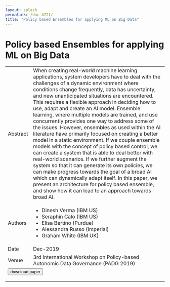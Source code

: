```yaml
---
layout: splash
permalink: /doc-4721/
title: "Policy based Ensembles for applying ML on Big Data"
---
```


# Policy based Ensembles for applying ML on Big Data

<table>
    <tbody>
    <tr>
        <td>Abstract</td>
        <td>When creating real-world machine learning applications, system developers have to deal with the challenges of a dynamic environment where conditions change frequently, data has uncertainty, and new unanticipated situations are encountered. This requires a flexible approach in deciding how to use, adapt and create an AI model. Ensemble learning, where multiple models are trained, and use concurrently provides one way to address some of the issues. However, ensembles as used within the AI literature have primarily focused on creating a better model in a static environment. If we couple ensemble models with the concept of policy based control, we can create a system that is able to deal better with real-world scenarios. If we further augment the system so that it can generate its own policies, we can make progress towards the goal of a broad AI which can dynamically adapt itself. In this paper, we present an architecture for policy based ensemble, and show how it can lead to an approach towards broad AI.</td>
    </tr>
    <tr>
        <td>Authors</td>
        <td>
            <ul>
                <li>Dinesh Verma (IBM US)</li>
                <li>Seraphin Calo (IBM US)</li>
                <li>Elisa Bertino (Purdue)</li>
                <li>Alessandra Russo (Imperial)</li>
                <li>Graham White (IBM UK)</li>
            </ul>
        </td>
    </tr>
    <tr>
        <td>Date</td>
        <td>Dec-2019</td>
    </tr>
    <tr>
        <td>Venue</td>
        <td>3rd International Workshop on Policy-based Autonomic Data Governance (PADG 2019)</td>
    </tr>
        <tr>
            <td colspan="2">
                <form method="get" action="https://ibm.box.com/v/doc-4721-paper">
                    <button type="submit">download paper</button>
                </form>
            </td>
        </tr>
    </tbody>
</table>
